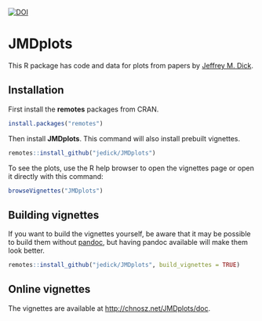 [![DOI](https://zenodo.org/badge/211601502.svg)](https://zenodo.org/badge/latestdoi/211601502)

# JMDplots

This R package has code and data for plots from papers by [Jeffrey M. Dick](http://chnosz.net/jeff).

## Installation

First install the **remotes** packages from CRAN.

```R
install.packages("remotes")
```

Then install **JMDplots**.
This command will also install prebuilt vignettes.

```R
remotes::install_github("jedick/JMDplots")
```

To see the plots, use the R help browser to open the vignettes page or open it directly with this command:

```R
browseVignettes("JMDplots")
```

## Building vignettes

If you want to build the vignettes yourself, be aware that it may be possible to build them without [pandoc](https://pandoc.org/), but having pandoc available will make them look better.

```R
remotes::install_github("jedick/JMDplots", build_vignettes = TRUE)
```

## Online vignettes

The vignettes are available at <http://chnosz.net/JMDplots/doc>.
